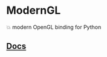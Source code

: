 # ModernGL
:boom: modern OpenGL binding for Python

## [Docs](https://cprogrammer1994.github.io/ModernGL/)
